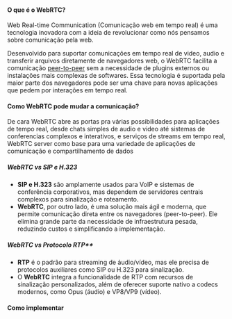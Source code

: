 #### O que é o WebRTC?

Web Real-time Communication (Comunicação web em tempo real) é uma tecnologia inovadora com a ideia de revolucionar como nós pensamos sobre comunicação pela web. 

Desenvolvido para suportar comunicações em tempo real de video, audio e transferir arquivos diretamente de navegadores web, o WebRTC facilita a comunicação [peer-to-peer](https://pt.wikipedia.org/wiki/Peer-to-peer)  sem a necessidade de plugins externos ou instalações mais complexas de softwares. Essa tecnologia é suportada pela maior parte dos navegadores pode ser uma chave para novas  aplicações que pedem por interações em tempo real.

#### Como WebRTC pode mudar a comunicação?
 De cara WebRTC abre as portas pra várias possibilidades para aplicações de tempo real, desde chats simples de audio e video até sistemas de conferencias complexos e interativos, e serviços de streams em tempo real, WebRTC server como base para uma variedade de aplicações de comunicação  e compartilhamento de dados 
##### **WebRTC vs SIP e H.323**

- **SIP e H.323** são amplamente usados para VoIP e sistemas de conferência corporativos, mas dependem de servidores centrais complexos para sinalização e roteamento.
- **WebRTC**, por outro lado, é uma solução mais ágil e moderna, que permite comunicação direta entre os navegadores (peer-to-peer). Ele elimina grande parte da necessidade de infraestrutura pesada, reduzindo custos e simplificando a implementação.

##### WebRTC vs Protocolo RTP**

- **RTP** é o padrão para streaming de áudio/vídeo, mas ele precisa de protocolos auxiliares como SIP ou H.323 para sinalização.
- O **WebRTC** integra a funcionalidade de RTP com recursos de sinalização personalizados, além de oferecer suporte nativo a codecs modernos, como Opus (áudio) e VP8/VP9 (vídeo).
#### Como implementar

